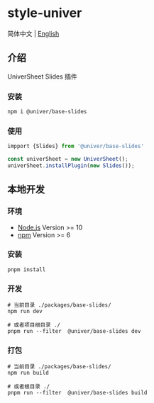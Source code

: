 # style-univer

简体中文 | [English](./README.md)

## 介绍

UniverSheet Slides 插件

### 安装

```bash
npm i @univer/base-slides
```

### 使用

```js
impport {Slides} from '@univer/base-slides'

const univerSheet = new UniverSheet();
univerSheet.installPlugin(new Slides());
```

## 本地开发

### 环境

-   [Node.js](https://nodejs.org/en/) Version >= 10
-   [npm](https://www.npmjs.com/) Version >= 6

### 安装

```
pnpm install
```

### 开发

```
# 当前目录 ./packages/base-slides/
npm run dev

# 或者项目根目录 ./
pnpm run --filter  @univer/base-slides dev
```

### 打包

```
# 当前目录 ./packages/base-slides/
npm run build

# 或者根目录 ./
pnpm run --filter  @univer/base-slides build
```
